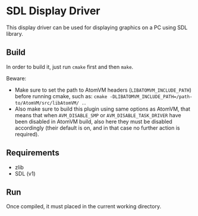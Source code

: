 <!---
  Copyright 2020-2024 Davide Bettio <davide@uninstall.it>

  SPDX-License-Identifier: Apache-2.0
-->

# SDL Display Driver

This display driver can be used for displaying graphics on a PC using SDL library.

## Build
In order to build it, just run `cmake` first and then `make`.

Beware:
- Make sure to set the path to AtomVM headers (`LIBATOMVM_INCLUDE_PATH`) before running cmake,
such as: `cmake -DLIBATOMVM_INCLUDE_PATH=/path-to/AtomVM/src/libAtomVM/ .`.
- Also make sure to build this plugin using same options as AtomVM, that means that
when `AVM_DISABLE_SMP` or `AVM_DISABLE_TASK_DRIVER` have been disabled in AtomVM build, also here
they must be disabled accordingly (their default is on, and in that case no further action is
required).

## Requirements

- zlib
- SDL (v1)

## Run

Once compiled, it must placed in the current working directory.
